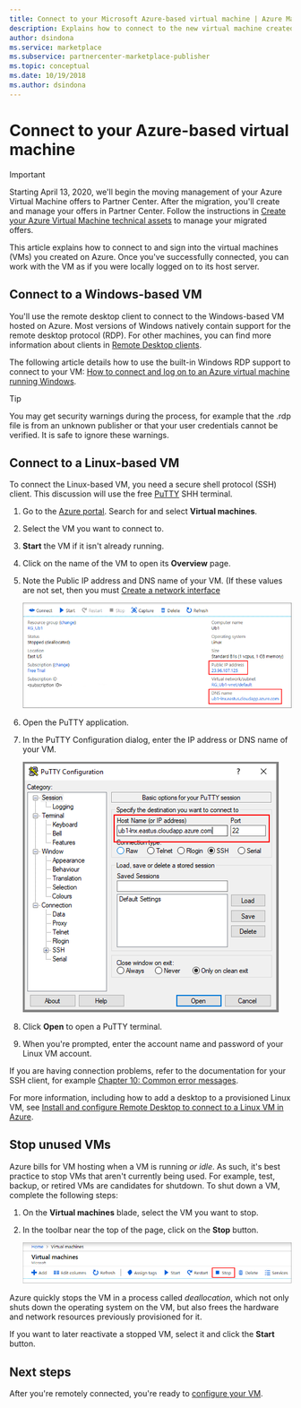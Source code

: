 ```yaml
---
title: Connect to your Microsoft Azure-based virtual machine | Azure Marketplace
description: Explains how to connect to the new virtual machine created on Azure.
author: dsindona
ms.service: marketplace
ms.subservice: partnercenter-marketplace-publisher
ms.topic: conceptual
ms.date: 10/19/2018
ms.author: dsindona
---
```


# Connect to your Azure-based virtual machine

> [!IMPORTANT]
> Starting April 13, 2020, we'll begin the moving management of your Azure Virtual Machine offers to Partner Center. After the migration, you'll create and manage your offers in Partner Center. Follow the instructions in [Create your Azure Virtual Machine technical assets](https://docs.microsoft.com/azure/marketplace/partner-center-portal/azure-vm-create-offer) to manage your migrated offers.

This article explains how to connect to and sign into the virtual machines (VMs) you created on Azure.  Once you've successfully connected, you can work with the VM as if you were locally logged on to its host server.

## Connect to a Windows-based VM

You'll use the remote desktop client to connect to the Windows-based VM hosted on Azure.  Most versions of Windows natively contain support for the remote desktop protocol (RDP).  For other machines, you can find more information about clients in [Remote Desktop clients](https://docs.microsoft.com/windows-server/remote/remote-desktop-services/clients/remote-desktop-clients).  

The following article details how to use the built-in Windows RDP support to connect to your VM: [How to connect and log on to an Azure virtual machine running Windows](../../../virtual-machines/windows/connect-logon.md).  

>[!TIP]
> You may get security warnings during the process, for example that the .rdp file is from an unknown publisher or that your user credentials cannot be verified.  It is safe to ignore these warnings.


## Connect to a Linux-based VM

To connect the Linux-based VM, you need a secure shell protocol (SSH) client.  This discussion will use the free [PuTTY](https://www.ssh.com/ssh/putty/) SHH terminal.

1. Go to the [Azure portal](https://ms.portal.azure.com). Search for and select **Virtual machines**. 
2. Select the VM you want to connect to.  
3. **Start** the VM if it isn't already running.
4. Click on the name of the VM to open its **Overview** page.
5. Note the Public IP address and DNS name of your VM.  (If these values are not set, then you must [Create a network interface](https://docs.microsoft.com/azure/virtual-network/virtual-network-network-interface#create-a-network-interface)

   ![VM Overview settings](./media/publishvm_019.png)
 
6. Open the PuTTY application.  
7. In the PuTTY Configuration dialog, enter the IP address or DNS name of your VM. 

   ![PuTTY terminal settings](./media/publishvm_020.png)
 
8. Click **Open** to open a PuTTY terminal.  
9. When you're prompted, enter the account name and password of your Linux VM account. 

If you are having connection problems, refer to the documentation for your SSH client, for example [Chapter 10: Common error messages](https://www.ssh.com/ssh/putty/putty-manuals).

For more information, including how to add a desktop to a provisioned Linux VM, see [Install and configure Remote Desktop to connect to a Linux VM in Azure](../../../virtual-machines/linux/use-remote-desktop.md).


## Stop unused VMs
Azure bills for VM hosting when a VM is running *or idle*.  As such, it's best practice to stop VMs that aren't currently being used.  For example, test, backup, or retired VMs are candidates for shutdown. To shut down a VM, complete the following steps:

1. On the **Virtual machines** blade, select the VM you want to stop. 
2. In the toolbar near the top of the page, click on the **Stop** button.

   ![Stop a VM](./media/publishvm_018.png)

Azure quickly stops the VM in a process called *deallocation*, which not only shuts down the operating system on the VM, but also frees the hardware and network resources previously provisioned for it.

If you want to later reactivate a stopped VM, select it and click the **Start** button.


## Next steps

After you're remotely connected, you're ready to [configure your VM](./cpp-configure-vm.md).
